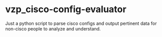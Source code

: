 vzp_cisco-config-evaluator
==========================

Just a python script to parse cisco configs and output pertinent data for non-cisco people to analyze and understand.
